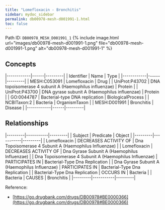 ```yaml
---
title: "Lomefloxacin - Bronchitis"
sidebar: mydoc_sidebar
permalink: db00978-mesh-d001991-1.html
toc: false 
---
```



Path ID: `DB00978_MESH_D001991_1`
{% include image.html url="images/db00978-mesh-d001991-1.png" file="db00978-mesh-d001991-1.png" alt="db00978-mesh-d001991-1" %}

## Concepts

|------------|------|---------|
| Identifier | Name | Type    |
|------------|------|---------|
| MESH:C053091 | Lomefloxacin | Drug |
| UniProt:P43702 | DNA topoisomerase 4 subunit A (Haemophilus influenzae) | Protein |
| UniProt:P43700 | DNA gyrase subunit A (Haemophilus influenzae) | Protein |
| GO:0044787 | Bacterial-type DNA replication | BiologicalProcess |
| NCBITaxon:2 | Bacteria | OrganismTaxon |
| MESH:D001991 | Bronchitis | Disease |
|------------|------|---------|

## Relationships

|---------|-----------|---------|
| Subject | Predicate | Object  |
|---------|-----------|---------|
| Lomefloxacin | DECREASES ACTIVITY OF | Dna Topoisomerase 4 Subunit A (Haemophilus Influenzae) |
| Lomefloxacin | DECREASES ACTIVITY OF | Dna Gyrase Subunit A (Haemophilus Influenzae) |
| Dna Topoisomerase 4 Subunit A (Haemophilus Influenzae) | PARTICIPATES IN | Bacterial-Type Dna Replication |
| Dna Gyrase Subunit A (Haemophilus Influenzae) | PARTICIPATES IN | Bacterial-Type Dna Replication |
| Bacterial-Type Dna Replication | OCCURS IN | Bacteria |
| Bacteria | CAUSES | Bronchitis |
|---------|-----------|---------|

Reference: 
  - [https://go.drugbank.com/drugs/DB00978#BE0000366](https://go.drugbank.com/drugs/DB00978#BE0000366)
